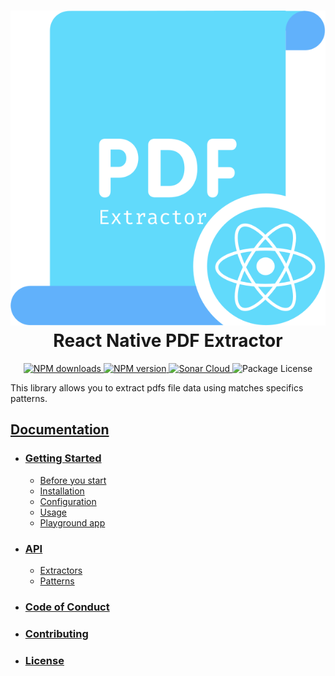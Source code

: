 <h1 align="center">
    <h1 align="center">
        <img src="./website/static/img/react-native-pdf-extractor.svg" alt="React Native PDF Extractor Logo" /><br />
        React Native PDF Extractor
    </h1>
</h1>

<p align="center">
    <a href="https://www.npmjs.com/package/react-native-pdf-extractor">
        <img src="https://img.shields.io/npm/dw/react-native-pdf-extractor.svg?style=flat-square" alt="NPM downloads" />
    </a>
    <a href="https://www.npmjs.com/package/react-native-pdf-extractor">
        <img src="https://img.shields.io/npm/v/react-native-pdf-extractor?style=flat-square" alt="NPM version" />
    </a>
    <a href="https://1fabiopereira.github.io/react-native-pdf-extractor/docs/license">
    <a href="https://sonarcloud.io/project/overview?id=code-leak_react-native-pdf-extractor">
        <img src="https://sonarcloud.io/api/project_badges/measure?project=code-leak_react-native-pdf-extractor&metric=alert_status" alt="Sonar Cloud" />
    </a>
        <img src="https://img.shields.io/github/license/1fabiopereira/react-native-pdf-extractor?style=flat-square" alt="Package License" />
    </a>
</p>

This library allows you to extract pdfs file data using matches specifics patterns.

## [Documentation](https://1fabiopereira.github.io/react-native-pdf-extractor/)

- ### [Getting Started](https://1fabiopereira.github.io/react-native-pdf-extractor/docs/before-you-start)
  - [Before you start](https://1fabiopereira.github.io/react-native-pdf-extractor/docs/before-you-start)
  - [Installation](https://1fabiopereira.github.io/react-native-pdf-extractor/docs/getting-started/installation)
  - [Configuration](https://1fabiopereira.github.io/react-native-pdf-extractor/docs/getting-started/configuration)
  - [Usage](https://1fabiopereira.github.io/react-native-pdf-extractor/docs/getting-started/usage)
  - [Playground app](https://1fabiopereira.github.io/react-native-pdf-extractor/docs/getting-started/playground)
- ### [API](https://1fabiopereira.github.io/react-native-pdf-extractor/docs/api)

  - [Extractors](https://1fabiopereira.github.io/react-native-pdf-extractor/docs/api/extractors)
  - [Patterns](https://1fabiopereira.github.io/react-native-pdf-extractor/docs/api/patterns)

- ### [Code of Conduct](https://1fabiopereira.github.io/react-native-pdf-extractor/docs/code-of-conduct)
- ### [Contributing](https://1fabiopereira.github.io/react-native-pdf-extractor/docs/contributing)
- ### [License](https://1fabiopereira.github.io/react-native-pdf-extractor/docs/license)
